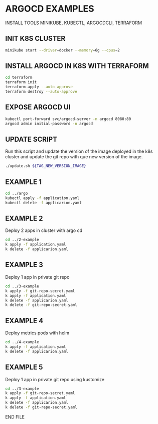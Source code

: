 # ARGOCD EXAMPLES

INSTALL TOOLS MINIKUBE, KUBECTL, ARGOCDCLI, TERRAFORM

## INIT K8S CLUSTER

```BASH
minikube start --driver=docker --memory=6g --cpus=2
```

## INSTALL ARGOCD IN K8S WITH TERRAFORM

```BASH
cd terraform
terraform init
terraform apply --auto-approve
terraform destroy --auto-approve
```

## EXPOSE ARGOCD UI

```BASH
kubectl port-forward svc/argocd-server -n argocd 8080:80
argocd admin initial-password -n argocd
```

## UPDATE SCRIPT

Run this script and update the version of the image deployed in the k8s cluster and update the git repo with que new version of the image.

```BASH
./update.sh ${TAG_NEW_VERSION_IMAGE}
```

## EXAMPLE 1

```BASH
cd ../argo
kubectl apply -f application.yaml
kubectl delete -f applicarion.yaml
```

## EXAMPLE 2

Deploy 2 apps in cluster with argo cd

```BASH
cd ../2-example
k apply -f application.yaml
k delete -f applicarion.yaml
```

## EXAMPLE 3

Deploy 1 app in private git repo

```BASH
cd ../3-example
k apply -f git-repo-secret.yaml
k apply -f application.yaml
k delete -f applicarion.yaml
k delete -f git-repo-secret.yaml
```

## EXAMPLE 4

Deploy metrics pods with helm

```BASH
cd ../4-example
k apply -f application.yaml
k delete -f applicarion.yaml
```

## EXAMPLE 5

Deploy 1 app in private git repo using kustomize

```BASH
cd ../3-example
k apply -f git-repo-secret.yaml
k apply -f application.yaml
k delete -f applicarion.yaml
k delete -f git-repo-secret.yaml
```

END FILE
